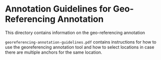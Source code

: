 Annotation Guidelines for Geo-Referencing Annotation
====================================================

<p>This directory contains information on the geo-referencing annotation</p>

<code>georeferencing-annotation-guidelines.pdf</code> contains instructions for how to use the georeferencing annotation tool and how to select locations in case there are multiple anchors for the same location.